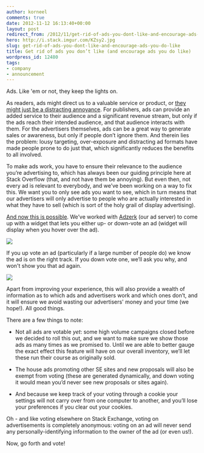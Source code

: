 ```yaml
---
author: korneel
comments: true
date: 2012-11-12 16:13:40+00:00
layout: post
redirect_from: /2012/11/get-rid-of-ads-you-dont-like-and-encourage-ads-you-do-like
hero: http://i.stack.imgur.com/KZsy2.jpg
slug: get-rid-of-ads-you-dont-like-and-encourage-ads-you-do-like
title: Get rid of ads you don’t like (and encourage ads you do like)
wordpress_id: 12480
tags:
- company
- announcement
---
```


Ads. Like 'em or not, they keep the lights on.

As readers, ads might direct us to a valuable service or product, or [they might just be a distracting annoyance](http://meta.stackoverflow.com/questions/143130/is-it-possible-to-remove-the-careers-banner-with-the-dying-starfish). For publishers, ads can provide an added service to their audience and a significant revenue stream, but only if the ads reach their intended audience, and that audience interacts with them. For the advertisers themselves, ads can be a great way to generate sales or awareness, but only if people don’t ignore them. And therein lies the problem: lousy targeting, over-exposure and distracting ad formats have made people prone to do just that, which significantly reduces the benefits to all involved.

To make ads work, you have to ensure their relevance to the audience you’re advertising to, which has always been our guiding principle here at Stack Overflow (that, and not have them be annoying). But even then, not every ad is relevant to everybody, and we’ve been working on a way to fix this. We want you to only see ads you want to see, which in turn means that our advertisers will only advertise to people who are actually interested in what they have to sell (which is sort of the holy grail of display advertising).

[And now this is possible](http://meta.stackoverflow.com/questions/24643/rate-the-quality-of-the-ads). We’ve worked with [Adzerk](http://www.adzerk.com/) (our ad server) to come up with a widget that lets you either up- or down-vote an ad (widget will display when you hover over the ad).

![](http://i.stack.imgur.com/926J9.png)

If you up vote an ad (particularly if a large number of people do) we know the ad is on the right track. If you down vote one, we’ll ask you why, and won't show you that ad again.

![](http://i.stack.imgur.com/KNtoj.png)

Apart from improving your experience, this will also provide a wealth of information as to which ads and advertisers work and which ones don’t, and it will ensure we avoid wasting our advertisers' money and your time (we hope!). All good things.

There are a few things to note:



	
  * Not all ads are votable _yet_: some high volume campaigns closed before we decided to roll this out, and we want to make sure we show those ads as many times as we promised to. Until we are able to better gauge the exact effect this feature will have on our overall inventory, we’ll let these run their course as originally sold.

	
  * The house ads promoting other SE sites and new proposals will also be exempt from voting (these are generated dynamically, and down voting it would mean you’d never see new proposals or sites again).

	
  * And because we keep track of your voting through a cookie your settings will not carry over from one computer to another, and you’ll lose your preferences if you clear out your cookies.


Oh - and like voting elsewhere on Stack Exchange, voting on advertisements is completely anonymous: voting on an ad will never send any personally-identifying information to the owner of the ad (or even us!).

Now, go forth and vote!
